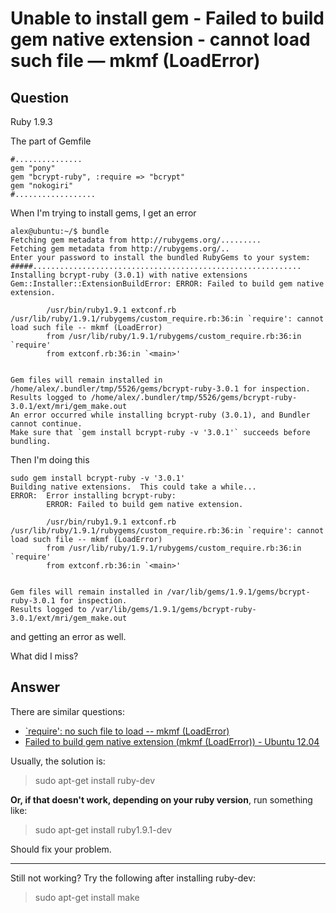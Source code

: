 
# Unable to install gem - Failed to build gem native extension - cannot load such file &#x2014; mkmf (LoadError)

## Question
        
Ruby 1.9.3

The part of Gemfile

    #...............
    gem "pony"
    gem "bcrypt-ruby", :require => "bcrypt"
    gem "nokogiri" 
    #..................
    

When I'm trying to install gems, I get an error

    alex@ubuntu:~/$ bundle
    Fetching gem metadata from http://rubygems.org/.........
    Fetching gem metadata from http://rubygems.org/..
    Enter your password to install the bundled RubyGems to your system: 
    #####............................................................
    Installing bcrypt-ruby (3.0.1) with native extensions 
    Gem::Installer::ExtensionBuildError: ERROR: Failed to build gem native extension.
    
            /usr/bin/ruby1.9.1 extconf.rb 
    /usr/lib/ruby/1.9.1/rubygems/custom_require.rb:36:in `require': cannot load such file -- mkmf (LoadError)
            from /usr/lib/ruby/1.9.1/rubygems/custom_require.rb:36:in `require'
            from extconf.rb:36:in `<main>'
    
    
    Gem files will remain installed in /home/alex/.bundler/tmp/5526/gems/bcrypt-ruby-3.0.1 for inspection.
    Results logged to /home/alex/.bundler/tmp/5526/gems/bcrypt-ruby-3.0.1/ext/mri/gem_make.out
    An error occurred while installing bcrypt-ruby (3.0.1), and Bundler cannot continue.
    Make sure that `gem install bcrypt-ruby -v '3.0.1'` succeeds before bundling.
    

Then I'm doing this

    sudo gem install bcrypt-ruby -v '3.0.1'
    Building native extensions.  This could take a while...
    ERROR:  Error installing bcrypt-ruby:
            ERROR: Failed to build gem native extension.
    
            /usr/bin/ruby1.9.1 extconf.rb
    /usr/lib/ruby/1.9.1/rubygems/custom_require.rb:36:in `require': cannot load such file -- mkmf (LoadError)
            from /usr/lib/ruby/1.9.1/rubygems/custom_require.rb:36:in `require'
            from extconf.rb:36:in `<main>'
    
    
    Gem files will remain installed in /var/lib/gems/1.9.1/gems/bcrypt-ruby-3.0.1 for inspection.
    Results logged to /var/lib/gems/1.9.1/gems/bcrypt-ruby-3.0.1/ext/mri/gem_make.out
    

and getting an error as well.

What did I miss?

## Answer
        
There are similar questions:

*   [`require': no such file to load -- mkmf (LoadError)](https://stackoverflow.com/questions/7645918/require-no-such-file-to-load-mkmf-loaderror)
*   [Failed to build gem native extension (mkmf (LoadError)) - Ubuntu 12.04](https://stackoverflow.com/questions/18316667/failed-to-build-gem-native-extension-mkmf-loaderror-ubuntu-12-04/18316692#18316692)

Usually, the solution is:

> sudo apt-get install ruby-dev

**Or, if that doesn't work, depending on your ruby version**, run something like:

> sudo apt-get install ruby1.9.1-dev

Should fix your problem.

* * *

Still not working? Try the following after installing ruby-dev:

> sudo apt-get install make
